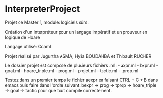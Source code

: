 # InterpreterProject

Projet de Master 1, module: logiciels sûrs.

Création d'un interpréteur pour un langage impératif et un prouveur en logique de Hoare

Langage utilisé: Ocaml 

Projet réalisé par Jugurtha ASMA, Hylia BOUDAHBA et Thibault RUCHER

Le dossier projet est composé de plusieurs fichiers .ml:
	- axpr.ml
	- bxpr.ml
	- goal.ml
	- hoare_triple.ml
	- prog.ml
	- projet.ml
	- tactic.ml
	- tprop.ml

Testez dans un premier temps le fichier aexpr en faisant CTRL + C + B dans emacs
puis faire dans l'ordre suivant: 
bexpr -> prog -> tprop -> hoare_triple -> goal -> tactic pour que tout compile correctement.

